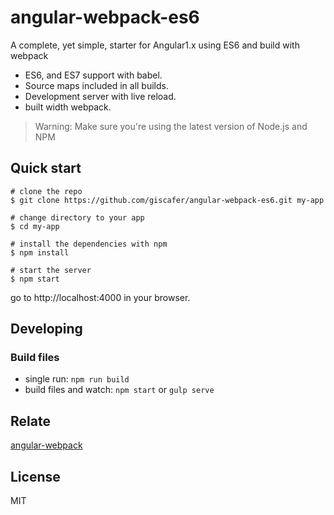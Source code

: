 # angular-webpack-es6
A complete, yet simple, starter for Angular1.x using ES6 and build with webpack

- ES6, and ES7 support with babel.
- Source maps included in all builds.
- Development server with live reload.
- built width webpack.

> Warning: Make sure you're using the latest version of Node.js and NPM

## Quick start

	# clone the repo
	$ git clone https://github.com/giscafer/angular-webpack-es6.git my-app

	# change directory to your app
	$ cd my-app

	# install the dependencies with npm
	$ npm install

	# start the server
	$ npm start

go to http://localhost:4000 in your browser.

## Developing

### Build files

 - single run: `npm run build`
 - build files and watch: `npm start` or `gulp serve`


## Relate

[angular-webpack](https://github.com/preboot/angular-webpack.git)


## License

MIT
